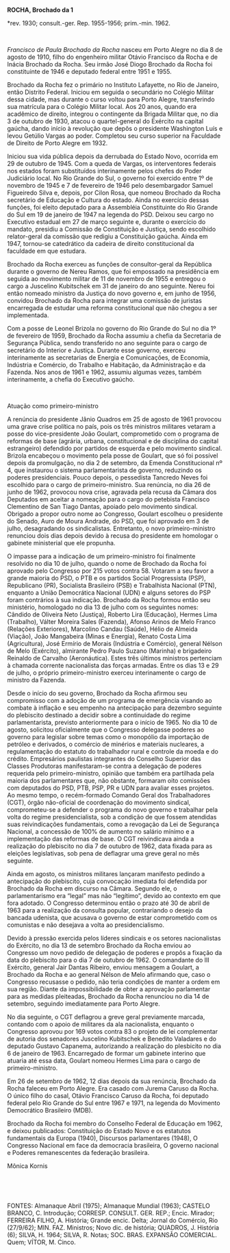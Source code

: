 **ROCHA, Brochado da 1**

\*rev. 1930; consult.-ger. Rep. 1955-1956; prim.-min. 1962.

 

*Francisco de Paula Brochado da Rocha* nasceu em Porto Alegre no dia 8
de agosto de 1910, filho do engenheiro militar Otávio Francisco da Rocha
e de Inácia Brochado da Rocha. Seu irmão José Diogo Brochado da Rocha
foi constituinte de 1946 e deputado federal entre 1951 e 1955.

Brochado da Rocha fez o primário no Instituto Lafayette, no Rio de
Janeiro, então Distrito Federal. Iniciou em seguida o secundário no
Colégio Militar dessa cidade, mas durante o curso voltou para Porto
Alegre, transferindo sua matrícula para o Colégio Militar local. Aos 20
anos, quando era acadêmico de direito, integrou o contingente da Brigada
Militar que, no dia 3 de outubro de 1930, atacou o quartel-general do
Exército na capital gaúcha, dando início à revolução que depôs o
presidente Washington Luís e levou Getúlio Vargas ao poder. Completou
seu curso superior na Faculdade de Direito de Porto Alegre em 1932.

Iniciou sua vida pública depois da derrubada do Estado Novo, ocorrida em
29 de outubro de 1945. Com a queda de Vargas, os interventores federais
nos estados foram substituídos interinamente pelos chefes do Poder
Judiciário local. No Rio Grande do Sul, o governo foi exercido entre 1º
de novembro de 1945 e 7 de fevereiro de 1946 pelo desembargador Samuel
Figueiredo Silva e, depois, por Cilon Rosa, que nomeou Brochado da Rocha
secretário de Educação e Cultura do estado. Ainda no exercício dessas
funções, foi eleito deputado para a Assembléia Constituinte do Rio
Grande do Sul em 19 de janeiro de 1947 na legenda do PSD. Deixou seu
cargo no Executivo estadual em 27 de março seguinte e, durante o
exercício do mandato, presidiu a Comissão de Constituição e Justiça,
sendo escolhido relator-geral da comissão que redigiu a Constituição
gaúcha. Ainda em 1947, tornou-se catedrático da cadeira de direito
constitucional da faculdade em que estudara.

Brochado da Rocha exerceu as funções de consultor-geral da República
durante o governo de Nereu Ramos, que foi empossado na presidência em
seguida ao movimento militar de 11 de novembro de 1955 e entregou o
cargo a Juscelino Kubitschek em 31 de janeiro do ano seguinte. Nereu foi
então nomeado ministro da Justiça do novo governo e, em junho de 1956,
convidou Brochado da Rocha para integrar uma comissão de juristas
encarregada de estudar uma reforma constitucional que não chegou a ser
implementada.

Com a posse de Leonel Brizola no governo do Rio Grande do Sul no dia 1º
de fevereiro de 1959, Brochado da Rocha assumiu a chefia da Secretaria
de Segurança Pública, sendo transferido no ano seguinte para o cargo de
secretário do Interior e Justiça. Durante esse governo, exerceu
interinamente as secretarias de Energia e Comunicações, de Economia,
Indústria e Comércio, do Trabalho e Habitação, da Administração e da
Fazenda. Nos anos de 1961 e 1962, assumiu algumas vezes, também
interinamente, a chefia do Executivo gaúcho.

 

Atuação como primeiro-ministro

A renúncia do presidente Jânio Quadros em 25 de agosto de 1961 provocou
uma grave crise política no país, pois os três ministros militares
vetaram a posse do vice-presidente João Goulart, comprometido com o
programa de reformas de base (agrária, urbana, constitucional e de
disciplina do capital estrangeiro) defendido por partidos de esquerda e
pelo movimento sindical. Brizola encabeçou o movimento pela posse de
Goulart, que só foi possível depois da promulgação, no dia 2 de
setembro, da Emenda Constitucional nº 4, que instaurou o sistema
parlamentarista de governo, reduzindo os poderes presidenciais. Pouco
depois, o pessedista Tancredo Neves foi escolhido para o cargo de
primeiro-ministro. Sua renúncia, no dia 26 de junho de 1962, provocou
nova crise, agravada pela recusa da Câmara dos Deputados em aceitar a
nomeação para o cargo do petebista Francisco Clementino de San Tiago
Dantas, apoiado pelo movimento sindical. Obrigado a propor outro nome ao
Congresso, Goulart escolheu o presidente do Senado, Auro de Moura
Andrade, do PSD, que foi aprovado em 3 de julho, desagradando os
sindicalistas. Entretanto, o novo primeiro-ministro renunciou dois dias
depois devido à recusa do presidente em homologar o gabinete ministerial
que ele propunha.

O impasse para a indicação de um primeiro-ministro foi finalmente
resolvido no dia 10 de julho, quando o nome de Brochado da Rocha foi
aprovado pelo Congresso por 215 votos contra 58. Votaram a seu favor a
grande maioria do PSD, o PTB e os partidos Social Progressista (PSP),
Republicano (PR), Socialista Brasileiro (PSB) e Trabalhista Nacional
(PTN), enquanto a União Democrática Nacional (UDN) e alguns setores do
PSP foram contrários à sua indicação. Brochado da Rocha formou então seu
ministério, homologado no dia 13 de julho com os seguintes nomes:
Cândido de Oliveira Neto (Justiça), Roberto Lira (Educação), Hermes Lima
(Trabalho), Válter Moreira Sales (Fazenda), Afonso Arinos de Melo Franco
(Relações Exteriores), Marcolino Candau (Saúde), Hélio de Almeida
(Viação), João Mangabeira (Minas e Energia), Renato Costa Lima
(Agricultura), José Ermírio de Morais (Indústria e Comércio), general
Nélson de Melo (Exército), almirante Pedro Paulo Suzano (Marinha) e
brigadeiro Reinaldo de Carvalho (Aeronáutica). Estes três últimos
ministros pertenciam à chamada corrente nacionalista das forças armadas.
Entre os dias 13 e 29 de julho, o próprio primeiro-ministro exerceu
interinamente o cargo de ministro da Fazenda.

Desde o início do seu governo, Brochado da Rocha afirmou seu compromisso
com a adoção de um programa de emergência visando ao combate à inflação
e seu empenho na antecipação para dezembro seguinte do plebiscito
destinado a decidir sobre a continuidade do regime parlamentarista,
previsto anteriormente para o início de 1965. No dia 10 de agosto,
solicitou oficialmente que o Congresso delegasse poderes ao governo para
legislar sobre temas como o monopólio da importação de petróleo e
derivados, o comércio de minérios e materiais nucleares, a
regulamentação do estatuto do trabalhador rural e controle da moeda e do
crédito. Empresários paulistas integrantes do Conselho Superior das
Classes Produtoras manifestaram-se contra a delegação de poderes
requerida pelo primeiro-ministro, opinião que também era partilhada pela
maioria dos parlamentares que, não obstante, formaram oito comissões com
deputados do PSD, PTB, PSP, PR e UDN para avaliar esses projetos. Ao
mesmo tempo, o recém-formado Comando Geral dos Trabalhadores (CGT),
órgão não-oficial de coordenação do movimento sindical, comprometeu-se a
defender o programa do novo governo e trabalhar pela volta do regime
presidencialista, sob a condição de que fossem atendidas suas
reivindicações fundamentais, como a revogação da Lei de Segurança
Nacional, a concessão de 100% de aumento no salário mínimo e a
implementação das reformas de base. O CGT reivindicava ainda a
realização do plebiscito no dia 7 de outubro de 1962, data fixada para
as eleições legislativas, sob pena de deflagrar uma greve geral no mês
seguinte.

Ainda em agosto, os ministros militares lançaram manifesto pedindo a
antecipação do plebiscito, cuja convocação imediata foi defendida por
Brochado da Rocha em discurso na Câmara. Segundo ele, o parlamentarismo
era “legal” mas não “legítimo”, devido ao contexto em que fora adotado.
O Congresso determinou então o prazo até 30 de abril de 1963 para a
realização da consulta popular, contrariando o desejo da bancada
udenista, que acusava o governo de estar comprometido com os comunistas
e não desejava a volta ao presidencialismo.

Devido à pressão exercida pelos líderes sindicais e os setores
nacionalistas do Exército, no dia 13 de setembro Brochado da Rocha
enviou ao Congresso um novo pedido de delegação de poderes e propôs a
fixação da data do plebiscito para o dia 7 de outubro de 1962. O
comandante do III Exército, general Jair Dantas Ribeiro, enviou mensagem
a Goulart, a Brochado da Rocha e ao general Nélson de Melo afirmando
que, caso o Congresso recusasse o pedido, não teria condições de manter
a ordem em sua região. Diante da impossibilidade de obter a aprovação
parlamentar para as medidas pleiteadas, Brochado da Rocha renunciou no
dia 14 de setembro, seguindo imediatamente para Porto Alegre.

No dia seguinte, o CGT deflagrou a greve geral previamente marcada,
contando com o apoio de militares da ala nacionalista, enquanto o
Congresso aprovou por 169 votos contra 83 o projeto de lei complementar
de autoria dos senadores Juscelino Kubitschek e Benedito Valadares e do
deputado Gustavo Capanema, autorizando a realização do plesbicito no dia
6 de janeiro de 1963. Encarregado de formar um gabinete interino que
atuaria até essa data, Goulart nomeou Hermes Lima para o cargo de
primeiro-ministro.

Em 26 de setembro de 1962, 12 dias depois da sua renúncia, Brochado da
Rocha faleceu em Porto Alegre. Era casado com Jurema Caruso da Rocha. O
único filho do casal, Otávio Francisco Caruso da Rocha, foi deputado
federal pelo Rio Grande do Sul entre 1967 e 1971, na legenda do
Movimento Democrático Brasileiro (MDB).

Brochado da Rocha foi membro do Conselho Federal de Educação em 1962, e
deixou publicados: Constituição do Estado Novo e os estatutos
fundamentais da Europa (1940), Discursos parlamentares (1948), O
Congresso Nacional em face da democracia brasileira, O governo nacional
e Poderes remanescentes da federação brasileira.

Mônica Kornis

 

 

FONTES: Almanaque Abril (1975); Almanaque Mundial (1963); CASTELO
BRANCO, C. Introdução; CORRESP. CONSULT. GER. REP.; Encic. Mirador;
FERREIRA FILHO, A. História; Grande encic. Delta; Jornal do Comércio,
Rio (27/9/62); MIN. FAZ. Ministros; Novo dic. de história; QUADROS, J.
História (6); SILVA, H. 1964; SILVA, R. Notas; SOC. BRAS. EXPANSÃO
COMERCIAL. Quem; VÍTOR, M. Cinco.

 

